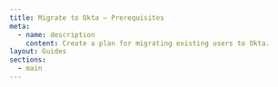 ```yaml
---
title: Migrate to Okta — Prerequisites
meta:
  - name: description
    content: Create a plan for migrating existing users to Okta.
layout: Guides
sections:
  - main
---
```

